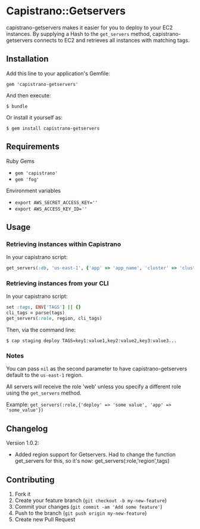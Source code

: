 # Capistrano::Getservers

capistrano-getservers makes it easier for you to deploy to your EC2
instances.  By supplying a Hash to the `get_servers` method,
capistrano-getservers connects to EC2 and retrieves all instances with
matching tags.


## Installation

Add this line to your application's Gemfile:

    gem 'capistrano-getservers'

And then execute:

    $ bundle

Or install it yourself as:

    $ gem install capistrano-getservers

## Requirements
Ruby Gems
* `gem 'capistrano'`
* `gem 'fog'`

Environment variables
* `export AWS_SECRET_ACCESS_KEY=''`
* `export AWS_ACCESS_KEY_ID=''`

## Usage

### Retrieving instances within Capistrano

In your capistrano script:
```ruby
get_servers(:db, 'us-east-1', {'app' => 'app_name', 'cluster' => 'cluster', 'environment' => 'environment' ... })
```

### Retrieving instances from your CLI

In your capistrano script:
```ruby
set :tags, ENV['TAGS'] || {}
cli_tags = parse(tags)
get_servers(:role, region, cli_tags)
```

Then, via the command line:

`$ cap staging deploy TAGS=key1:value1,key2:value2,key3:value3...`


### Notes

You can pass `nil` as the second parameter to have capistrano-getservers
default to the `us-east-1` region.

All servers will receive the role 'web' unless you specify a different
role using the `get_servers` method.

Example: `get_servers(:role,{'deploy' => 'some value', 'app' => 'some_value'})`

## Changelog

Version 1.0.2:
* Added region support for Getservers.  Had to change the function
  get_servers for this, so it's now: get_servers(:role,'region',tags)

## Contributing

1. Fork it
2. Create your feature branch (`git checkout -b my-new-feature`)
3. Commit your changes (`git commit -am 'Add some feature'`)
4. Push to the branch (`git push origin my-new-feature`)
5. Create new Pull Request

